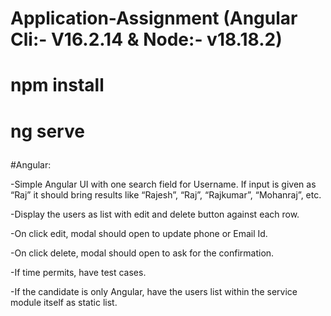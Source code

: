 # Application-Assignment  (Angular Cli:- V16.2.14 & Node:- v18.18.2)

# <p>npm install</p>
# <p>ng serve</p>

#Angular:
<p>-Simple Angular UI with one search field for Username. If input is given as “Raj” it should bring results like “Rajesh”, “Raj”, “Rajkumar”, “Mohanraj”, etc.</p>
<p>-Display the users as list with edit and delete button against each row.</p>
<p>-On click edit, modal should open to update phone or Email Id.</p>
<p>-On click delete, modal should open to ask for the confirmation.</p>
<p>-If time permits, have test cases.</p>
<p>-If the candidate is only Angular, have the users list within the service module itself as static list.</p>
